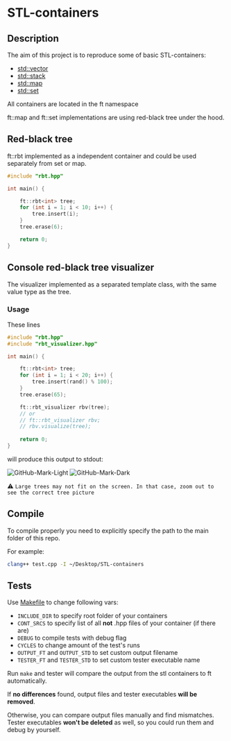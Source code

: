# STL-containers

## Description

The aim of this project is to reproduce some of basic STL-containers:
- [std::vector](http://www.cplusplus.com/reference/vector/vector)
- [std::stack](http://www.cplusplus.com/reference/stack/stack)
- [std::map](http://www.cplusplus.com/reference/map/map)
- [std::set](http://www.cplusplus.com/reference/set/set)

All containers are located in the ft namespace

ft::map and ft::set implementations are using red-black tree under the hood.

## Red-black tree
ft::rbt implemented as a independent container and could be used separately from set or map.
```c++
#include "rbt.hpp"

int main() {

    ft::rbt<int> tree;
    for (int i = 1; i < 10; i++) {
        tree.insert(i);
    }
    tree.erase(6);

    return 0;
}
```

## Console red-black tree visualizer

The visualizer implemented as a separated template class, with the same value type as the tree.

### Usage

These lines

```c++
#include "rbt.hpp"
#include "rbt_visualizer.hpp"

int main() {

    ft::rbt<int> tree;
    for (int i = 1; i < 20; i++) {
        tree.insert(rand() % 100);
    }
    tree.erase(65);

    ft::rbt_visualizer rbv(tree);
    // or
    // ft::rbt_visualizer rbv;
    // rbv.visualize(tree);
    
    return 0;
}
```

will produce this output to stdout: <br>
<!-- <img src="./screenshots/visualize.png" width=2000px /> -->
![GitHub-Mark-Light](https://github.com/mhufflep/STL-containers/blob/main/screenshots/visualize_dark.png#gh-dark-mode-only)
![GitHub-Mark-Dark](https://github.com/mhufflep/STL-containers/blob/main/screenshots/visualize_light.png#gh-light-mode-only)

:warning: `Large trees may not fit on the screen. In that case, zoom out to see the correct tree picture`

## Compile

To compile properly you need to explicitly specify the path to the main folder of this repo.

For example:
```bash
clang++ test.cpp -I ~/Desktop/STL-containers
```

## Tests

Use [Makefile](https://github.com/mhufflep/STL-containers/blob/main/Makefile) to change following vars:
* `INCLUDE_DIR` to specify root folder of your containers
* `CONT_SRCS` to specify list of all **not** .hpp files of your container (if there are)
* `DEBUG`  to compile tests with debug flag
* `CYCLES` to change amount of the test's runs
* `OUTPUT_FT` and `OUTPUT_STD` to set custom output filename
* `TESTER_FT` and `TESTER_STD` to set custom tester executable name

Run `make` and tester will compare the output from the stl containers to ft automatically.

If **no differences** found, output files and tester executables **will be removed**.

Otherwise, you can compare output files manually and find mismatches. Tester executables **won't be deleted** as well, so you could run them and debug by yourself.


